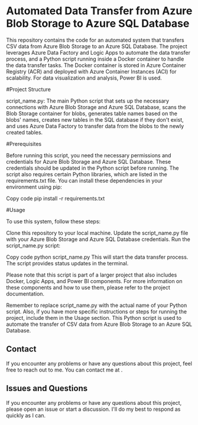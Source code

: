 # Automated Data Transfer from Azure Blob Storage to Azure SQL Database

This repository contains the code for an automated system that transfers CSV data from Azure Blob Storage to an Azure SQL Database. The project leverages Azure Data Factory and Logic Apps to automate the data transfer process, and a Python script running inside a Docker container to handle the data transfer tasks. The Docker container is stored in Azure Container Registry (ACR) and deployed with Azure Container Instances (ACI) for scalability. For data visualization and analysis, Power BI is used.

#Project Structure

script_name.py: The main Python script that sets up the necessary connections with Azure Blob Storage and Azure SQL Database, scans the Blob Storage container for blobs, generates table names based on the blobs' names, creates new tables in the SQL database if they don't exist, and uses Azure Data Factory to transfer data from the blobs to the newly created tables.

#Prerequisites

Before running this script, you need the necessary permissions and credentials for Azure Blob Storage and Azure SQL Database. These credentials should be updated in the Python script before running. The script also requires certain Python libraries, which are listed in the requirements.txt file. You can install these dependencies in your environment using pip:


Copy code
pip install -r requirements.txt

#Usage

To use this system, follow these steps:

Clone this repository to your local machine.
Update the script_name.py file with your Azure Blob Storage and Azure SQL Database credentials.
Run the script_name.py script:

Copy code
python script_name.py
This will start the data transfer process. The script provides status updates in the terminal.

Please note that this script is part of a larger project that also includes Docker, Logic Apps, and Power BI components. For more information on these components and how to use them, please refer to the project documentation.

Remember to replace script_name.py with the actual name of your Python script. Also, if you have more specific instructions or steps for running the project, include them in the Usage section.
This Python script is used to automate the transfer of CSV data from Azure Blob Storage to an Azure SQL Database.

## Contact
If you encounter any problems or have any questions about this project, feel free to reach out to me. You can contact me at <your-email-address>.

## Issues and Questions
If you encounter any problems or have any questions about this project, please open an issue or start a discussion. I'll do my best to respond as quickly as I can.
